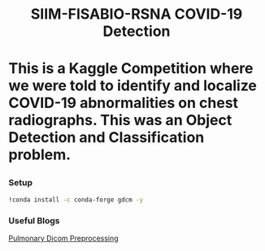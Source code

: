 <h1 align="center">SIIM-FISABIO-RSNA COVID-19 Detection<h1>

This is a Kaggle Competition where we were told to identify and localize COVID-19 abnormalities on chest radiographs. 
**This was an Object Detection and Classification problem**.

### Setup 

```sh
!conda install -c conda-forge gdcm -y
```

### Useful Blogs
<a href="https://www.kaggle.com/allunia/pulmonary-dicom-preprocessing" >Pulmonary Dicom Preprocessing</a>
